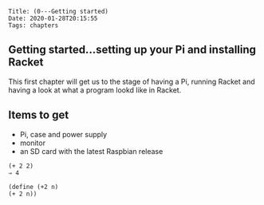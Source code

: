     Title: (0---Getting started)
    Date: 2020-01-28T20:15:55
    Tags: chapters

## Getting started...setting up your Pi and installing Racket

This first chapter will get us to the stage of having a Pi, running Racket and having a look at what a program lookd like in Racket.
<!-- more -->

## Items to get

* Pi, case and power supply
* monitor
* an SD card with the latest Raspbian release


```Racket
(+ 2 2)
⇒ 4

(define (+2 n)
(+ 2 n))
```


